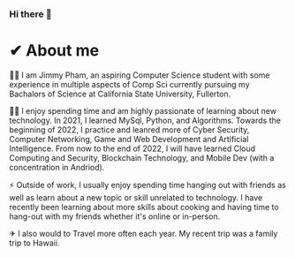### Hi there 👋

<!--
**Phamtos/Phamtos** is a ✨ _special_ ✨ repository because its `README.md` (this file) appears on your GitHub profile.

Here are some ideas to get you started:

- 🔭 I’m currently working on ...
- 🌱 I’m currently learning ...
- 👯 I’m looking to collaborate on ...
- 🤔 I’m looking for help with ...
- 💬 Ask me about ...
- 📫 How to reach me: ...
- 😄 Pronouns: ...
- ⚡ Fun fact: ...
- ![<Badge Name>](https://img.shields.io/badge/<Badge Text>-<Background Color>?style=for-the-badge&logo=<Icon Name>&logoColor=<Logo Color>)
-->

# ✔ About me

🐱‍💻 I am Jimmy Pham, an aspiring Computer Science student with some experience in multiple aspects of Comp Sci currently pursuing my Bachalors of Science at California State University, Fullerton.

👨‍🎓 I enjoy spending time and am highly passionate of learning about new technology. In 2021, I learned MySql, Python, and Algorithms. Towards the beginning of 2022, I practice and leanred more of Cyber Security, Computer Networking, Game and Web Development and Artificial Intelligence. From now to the end of 2022, I will have learned Cloud Computing and Security, Blockchain Technology, and Mobile Dev (with a concentration in Andriod).

⚡ Outside of work, I usually enjoy spending time hanging out with friends as well as learn about a new topic or skill unrelated to technology. I have recently been learning about more skills about cooking and having time to hang-out with my friends whether it's online or in-person. 

✈ I also would to Travel more often each year. My recent trip was a family trip to Hawaii.

